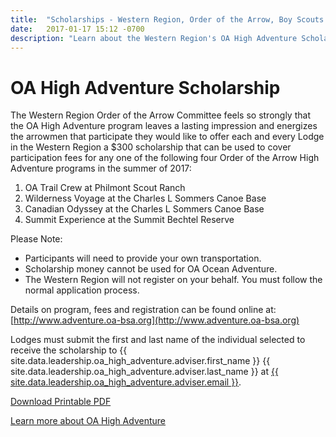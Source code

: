 ```yaml
---
title:  "Scholarships - Western Region, Order of the Arrow, Boy Scouts of America"
date:   2017-01-17 15:12 -0700
description: "Learn about the Western Region's OA High Adventure Scholarship."
---
```


# OA High Adventure Scholarship

The Western Region Order of the Arrow Committee feels so strongly that the OA High Adventure program leaves a lasting impression and energizes the arrowmen that participate they would like to offer each and every Lodge in the Western Region a $300 scholarship that can be used to cover participation fees for any one of the following four Order of the Arrow High Adventure programs in the summer of 2017:

1.	OA Trail Crew at Philmont Scout Ranch
2.	Wilderness Voyage at the Charles L Sommers Canoe Base
3.	Canadian Odyssey at the Charles L Sommers Canoe Base
4.	Summit Experience at the Summit Bechtel Reserve

Please Note:

*	Participants will need to provide your own transportation.
*	Scholarship money cannot be used for OA Ocean Adventure.
*	The Western Region will not register on your behalf. You must follow the normal application process.

Details on program, fees and registration can be found online at: [http://www.adventure.oa-bsa.org](http://www.adventure.oa-bsa.org)

Lodges must submit the first and last name of the individual selected to receive the scholarship to {{ site.data.leadership.oa_high_adventure.adviser.first_name }} {{ site.data.leadership.oa_high_adventure.adviser.last_name }} at <a href="mailto:{{ site.data.leadership.oa_high_adventure.adviser.email }}">{{ site.data.leadership.oa_high_adventure.adviser.email }}</a>.

<a href="{{ site.baseurl }}program/scholarships/assets/2017-OAHA-scholarship.pdf" class="btn btn-default"><i class="fa fa-file-pdf-o"></i> Download Printable PDF</a>

<a href="http://www.adventure.oa-bsa.org" class="btn btn-primary btn-block btn-lg">Learn more about OA High Adventure</a>

